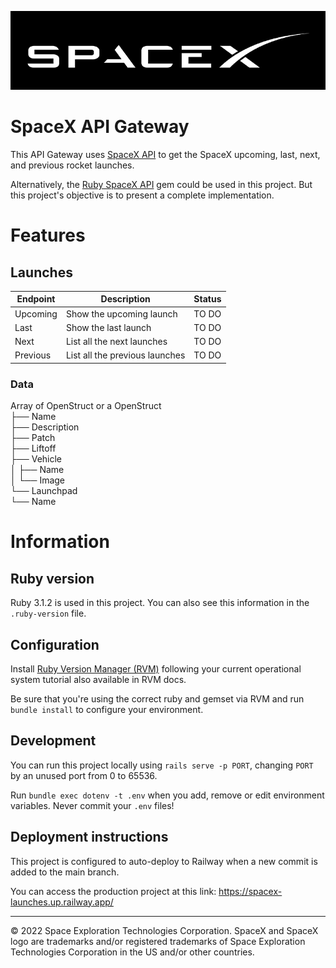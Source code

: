 ![SpaceX logo](docs/logo.jpg)

# SpaceX API Gateway

This API Gateway uses [SpaceX API](https://github.com/r-spacex/SpaceX-API) to get the SpaceX upcoming, last, next, and previous rocket launches.

Alternatively, the [Ruby SpaceX API](https://github.com/victorperez/spacex-api-ruby) gem could be used in this project. But this project's objective is to present a complete implementation.

# Features

## Launches

| Endpoint | Description                    | Status |
|----------|--------------------------------|--------|
| Upcoming | Show the upcoming launch       | TO DO  |
| Last     | Show the last launch           | TO DO  |
| Next     | List all the next launches     | TO DO  |
| Previous | List all the previous launches | TO DO  |

### Data

Array of OpenStruct or a OpenStruct\
├── Name\
├── Description\
├── Patch\
├── Liftoff\
├── Vehicle\
│   ├── Name\
│   └── Image\
└── Launchpad\
    └── Name

# Information

## Ruby version

Ruby 3.1.2 is used in this project. You can also see this information in the `.ruby-version` file.

## Configuration

Install [Ruby Version Manager (RVM)](https://rvm.io/) following your current operational system tutorial also available in RVM docs.

Be sure that you're using the correct ruby and gemset via RVM and run `bundle install` to configure your environment.

## Development

You can run this project locally using `rails serve -p PORT`, changing `PORT` by an unused port from 0 to 65536.

Run `bundle exec dotenv -t .env` when you add, remove or edit environment variables. Never commit your `.env` files!

## Deployment instructions

This project is configured to auto-deploy to Railway when a new commit is added to the main branch.

You can access the production project at this link: https://spacex-launches.up.railway.app/

---

© 2022 Space Exploration Technologies Corporation. SpaceX and SpaceX logo are trademarks and/or registered trademarks of Space Exploration Technologies Corporation in the US and/or other countries.